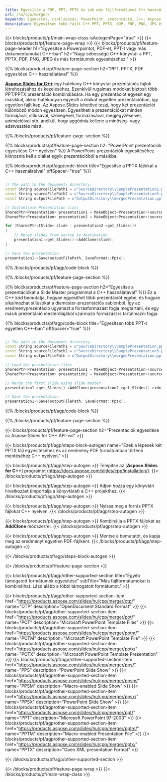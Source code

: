 ```yaml
---
title: Egyesítse a PDF, PPT, PPTX és sok más fájlformátumot C++ használatával
url: /hu/cpp/merger/
keywords: Egyesítés, csatlakozás, PowerPoint, prezentáció, C++, Aspose
description: Egyesítsen több fájlt C++ PPT, PPTX, ODP, PDF, PNG, JPG és még sok más formátumban.
---
```


{{< blocks/products/pf/main-wrap-class isAutogenPage="true" >}}
{{< blocks/products/pf/feature-page-wrap >}}
{{< blocks/products/pf/feature-page-header h1="Egyesítse a Powerpointot, PDF-et, PPT-t vagy más dokumentumokat C++-ban" h2="Nagy sebességű C++ könyvtár a PPT, PPTX, PDF, PNG, JPEG és más formátumok egyesítéséhez." >}}

{{% blocks/products/pf/feature-page-section h2="PPT, PPTX, PDF egyesítése C++ használatával" %}}

[**Aspose.Slides for C++**](https://products.aspose.com/slides/hu/cpp/) egy hatékony C++ könyvtár prezentációs fájlok létrehozásához és kezeléséhez. Ezenkívül rugalmas módokat biztosít több PPT/PPTX prezentáció kombinálására. Ha egy prezentációt egyesít egy másikkal, akkor hatékonyan egyesíti a diáikat egyetlen prezentációban, így egyetlen fájlt kap. Az Aspose.Slides lehetővé teszi, hogy két prezentációt különböző módon egyesítsen. Egyesítheti a prezentációkat minden formájával, stílusával, szövegével, formázásával, megjegyzéseivel, animációival stb. anélkül, hogy aggódnia kellene a minőség- vagy adatvesztés miatt.

{{% /blocks/products/pf/feature-page-section %}}

{{% blocks/products/pf/feature-page-section  h2="PowerPoint prezentációk egyesítése C++ nyelven" %}}
A PowerPoint-prezentációk egyesítéséhez klónoznia kell a diákat egyik prezentációból a másikba.

{{% blocks/products/pf/agp/code-block title="Egyesítse a PPTX fájlokat a C++ használatával" offSpacer="true" %}}

```cpp

// The path to the documents directory.
const String sourceFilePath1 = u"SourceDirectory\\SamplePresentation2.pptx";
const String sourceFilePath2 = u"SourceDirectory\\SamplePresentation3.pptx";
const String outputFilePath = u"OutputDirectory\\mergedPresentation.pptx";

// Instantiate Presentation class
SharedPtr<Presentation> presentation1 = MakeObject<Presentation>(sourceFilePath1);
SharedPtr<Presentation> presentation2 = MakeObject<Presentation>(sourceFilePath2);

for (SharedPtr<ISlide> slide : presentation2->get_Slides())
{
	// Merge slides from source to destination 
	presentation1->get_Slides()->AddClone(slide);
}

// Save the presentation
presentation1->Save(outputFilePath, SaveFormat::Pptx);
```


{{% /blocks/products/pf/agp/code-block %}}

{{% /blocks/products/pf/feature-page-section %}}

{{% blocks/products/pf/feature-page-section  h2="Egyesítse a prezentációkat a Slide Master programmal a C++ használatával" %}}
Ez a C++ kód bemutatja, hogyan egyesíthet több prezentációt egybe, és hogyan alkalmazhat stílusokat a diamester-prezentációs sablonból. Így az eredményprezentáció ugyanazt a forrásformázást fogja megtartani, és egy másik prezentáció mesterdiájából származó formázást is tartalmazni fogja.

{{% blocks/products/pf/agp/code-block title="Egyesítsen több PPT-t egyetlen C++-ban" offSpacer="true" %}}

``` cpp

// The path to the documents directory.
const String sourceFilePath1 = u"SourceDirectory\\SamplePresentation.pptx";
const String sourceFilePath2 = u"SourceDirectory\\SamplePresentation3.pptx";
const String outputFilePath = u"OutputDirectory\\mergedPresentation.pptx";

// Load the presentation files
SharedPtr<Presentation> presentation1 = MakeObject<Presentation>(sourceFilePath1);
SharedPtr<Presentation> presentation2 = MakeObject<Presentation>(sourceFilePath2);

// Merge the first slide using slide master
presentation1->get_Slides()->AddClone(presentation2->get_Slides()->idx_get(0), presentation1->get_Masters()->idx_get(0), true);

// Save the presentation
presentation1->Save(outputFilePath, SaveFormat::Pptx);
```

{{% /blocks/products/pf/agp/code-block %}}

{{% /blocks/products/pf/feature-page-section %}}

{{< blocks/products/pf/feature-page-section  h2="Prezentációk egyesítése az Aspose.Slides for C++ API-val" >}}

{{< blocks/products/pf/agp/steps-block-autogen name="Ezek a lépések két PPTX fájl egyesítéséhez és az eredmény PDF formátumban történő mentéséhez C++ nyelven." >}}

{{< blocks/products/pf/agp/step-autogen >}}
Telepítse az [**Aspose.Slides for C++**] programot (https://docs.aspose.com/slides/cpp/installation/). 
{{< /blocks/products/pf/agp/step-autogen >}}

{{< blocks/products/pf/agp/step-autogen >}}
Adjon hozzá egy könyvtári hivatkozást (importálja a könyvtárat) a C++ projekthez.
{{< /blocks/products/pf/agp/step-autogen >}}

{{< blocks/products/pf/agp/step-autogen >}}
Nyissa meg a forrás PPTX fájlokat C++ nyelven.
{{< /blocks/products/pf/agp/step-autogen >}}

{{< blocks/products/pf/agp/step-autogen >}}
Kombinálja a PPTX fájlokat az **AddClone** módszerrel.
{{< /blocks/products/pf/agp/step-autogen >}}

{{< blocks/products/pf/agp/step-autogen >}}
Mentse a bemutatót, és kapja meg az eredményt egyetlen PDF-fájlként.
{{< /blocks/products/pf/agp/step-autogen >}}

{{< /blocks/products/pf/agp/steps-block-autogen >}}

{{< /blocks/products/pf/feature-page-section >}}

{{< blocks/products/pf/agp/other-supported-section title="Egyéb támogatott formátumok egyesítése" subTitle="Más fájlformátumokat is kombinálhat. Lásd alább a többi támogatott formátumot." >}}

{{< blocks/products/pf/agp/other-supported-section-item href="https://products.aspose.com/slides/hu/cpp/merger/otp/" name="OTP" description="OpenDocument Standard Format" >}}
{{< blocks/products/pf/agp/other-supported-section-item href="https://products.aspose.com/slides/hu/cpp/merger/pot/" name="POT" description="Microsoft PowerPoint Template Files" >}}
{{< blocks/products/pf/agp/other-supported-section-item href="https://products.aspose.com/slides/hu/cpp/merger/potm/" name="POTM" description="Microsoft PowerPoint Template File" >}}
{{< blocks/products/pf/agp/other-supported-section-item href="https://products.aspose.com/slides/hu/cpp/merger/potx/" name="POTX" description="Microsoft PowerPoint Template Presentation" >}}
{{< blocks/products/pf/agp/other-supported-section-item href="https://products.aspose.com/slides/hu/cpp/merger/pps/" name="PPS" description="PowerPoint Slide Show" >}}
{{< blocks/products/pf/agp/other-supported-section-item href="https://products.aspose.com/slides/hu/cpp/merger/ppsm/" name="PPSM" description="Macro-enabled Slide Show" >}}
{{< blocks/products/pf/agp/other-supported-section-item href="https://products.aspose.com/slides/hu/cpp/merger/ppsx/" name="PPSX" description="PowerPoint Slide Show" >}}
{{< blocks/products/pf/agp/other-supported-section-item href="https://products.aspose.com/slides/hu/cpp/merger/ppt/" name="PPT" description="Microsoft PowerPoint 97-2003" >}}
{{< blocks/products/pf/agp/other-supported-section-item href="https://products.aspose.com/slides/hu/cpp/merger/pptm/" name="PPTM" description="Macro-enabled Presentation File" >}}
{{< blocks/products/pf/agp/other-supported-section-item href="https://products.aspose.com/slides/hu/cpp/merger/pptx/" name="PPTX" description="Open XML presentation Format" >}}

{{< /blocks/products/pf/agp/other-supported-section >}}

{{< /blocks/products/pf/feature-page-wrap >}}
{{< /blocks/products/pf/main-wrap-class >}}